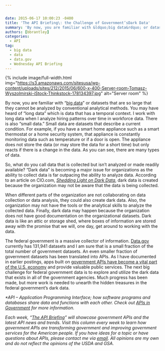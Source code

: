 ```yaml
---


date: 2015-06-17 10:00:23 -0400
title: 'The API Briefing\: the Challenge of Government’sDark Data'
summary: 'By now, you are familiar with &ldquo;big data&rdquo; or datasets that are so large that they cannot be analyzed by conventional analytical methods. You may have heard of &ldquo;long data&rdquo; which is data that has a temporal context. I work with long data when I analyze hiring patterns over time in workforce data. There is'
authors: [bbrantley]
categories:
  - API
tag:
  - big data
  - data
  - data.gov
  - Wednesday API Briefing
---
```



{% include image/full-width.html img="https://s3.amazonaws.com/sitesusa/wp-content/uploads/sites/212/2015/06/600-x-400-Server-room-Tomasz-Wyszolmirski-iStock-Thinkstock-178134397.jpg" alt="Server room" %} 

By now, you are familiar with “[big data](https://www.WHATEVER/2015/01/20/trends-big-data-and-gov-in-2015/)” or datasets that are so large that they cannot be analyzed by conventional analytical methods. You may have heard of “long data” which is data that has a temporal context. I work with long data when I analyze hiring patterns over time in workforce data. There is also “small data.” Small data are datasets that describe a current condition. For example, if you have a smart home appliance such as a smart thermostat or a home security system, that appliance is constantly monitoring data such as temperature or if a door is open. The appliance does not store the data (or may store the data for a short time) but only reacts if there is a change in the data. As you can see, there are many types of data.

So, what do you call data that is collected but isn’t analyzed or made readily available? “Dark data” is becoming a major issue for organizations as the ability to collect data is far outpacing the ability to analyze data. According to an article on CIO.com, _<a href="http://www.cio.com/article/2926089/data-analytics/shedding-light-on-dark-data.html" target="_blank">Shedding Light on Dark Data</a>_, dark data is created because the organization may not be aware that the data is being collected.

When different parts of the organization are not collaborating on data collection or data analysis, they could also create dark data. Also, the organization may not have the tools or the analytical skills to analyze the collected data. Finally, dark data may happen because the organization does not have good documentation on the organizational datasets. Dark data is like an attic or storage shed, where boxes of information are stored away with the promise that we will, one day, get around to working with the data.

The federal government is a massive collector of information. <a href="http://www.data.gov/" target="_blank">Data.gov</a> currently has 131,941 datasets and I am sure that is a small fraction of the total number of government datasets. An even smaller fraction of government datasets has been translated into APIs. As I have documented in earlier postings, apps built on [government APIs have become a vital part of the U.S. economy](https://www.WHATEVER/2015/04/15/the-api-briefing-how-essential-is-government-data-to-the-american-economy/) and provide valuable public services. The next big challenge for federal government data is to explore and utilize the dark data that exists in all of the government agencies. Much progress has been made, but more work is needed to unearth the hidden treasures in the federal government’s dark data.

_*API – Application Programming Interface; how software programs and databases share data and functions with each other. Check out [APIs in Government](https://www.WHATEVER/2013/04/30/apis-in-government/) for more information._

_Each week, “[The API Briefing](https://www.WHATEVER/tag/wednesday-api-briefing/)” will showcase government APIs and the latest API news and trends. Visit this column every week to learn how government APIs are transforming government and improving government services for the American people. If you have ideas for a topic or have questions about APIs, please contact me via <a href="mailto:%20bill.brantley@wdc.usda.gov" target="_blank">email</a>. All opinions are my own and do not reflect the opinions of the USDA and GSA._